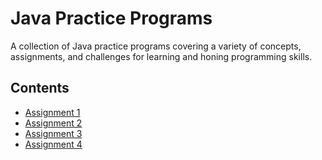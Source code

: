 # Java Practice Programs

A collection of Java practice programs covering a variety of concepts, assignments, and challenges for learning and honing programming skills.

## Contents

- [Assignment 1](../../tree/assignment1)
- [Assignment 2](../../tree/assignment2)
- [Assignment 3](../../tree/assignment3)
- [Assignment 4](../../tree/assignment4)
